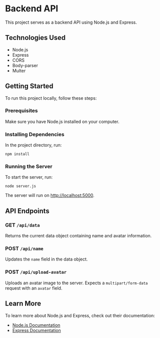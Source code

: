 # Backend API

This project serves as a backend API using Node.js and Express.

## Technologies Used

- Node.js
- Express
- CORS
- Body-parser
- Multer

## Getting Started

To run this project locally, follow these steps:

### Prerequisites

Make sure you have Node.js installed on your computer.

### Installing Dependencies

In the project directory, run:

```
npm install
```

### Running the Server

To start the server, run:

```
node server.js
```

The server will run on [http://localhost:5000](http://localhost:5000).

## API Endpoints

### GET `/api/data`

Returns the current data object containing name and avatar information.

### POST `/api/name`

Updates the `name` field in the data object.

### POST `/api/upload-avatar`

Uploads an avatar image to the server. Expects a `multipart/form-data` request with an `avatar` field.

## Learn More

To learn more about Node.js and Express, check out their documentation:

- [Node.js Documentation](https://nodejs.org/en/docs/)
- [Express Documentation](https://expressjs.com/)
